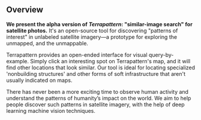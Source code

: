 ## Overview

**We present the alpha version of *Terrapattern*: "similar-image search" for satellite photos.** It's an open-source tool for discovering "patterns of interest" in unlabeled satellite imagery&mdash;a prototype for exploring the unmapped, and the unmappable. 

Terrapattern provides an open-ended interface for visual query-by-example. Simply click an interesting spot on Terrapattern's map, and it will find other locations that look similar. Our tool is ideal for locating specialized 'nonbuilding structures' and other forms of soft infrastructure that aren't usually indicated on maps.

There has never been a more exciting time to observe human activity and understand the patterns of humanity’s impact on the world. We aim to help people discover such patterns in satellite imagery, with the help of deep learning machine vision techniques. 